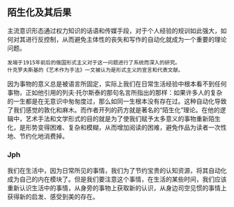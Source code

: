 ## 陌生化及其后果

主流意识形态通过权力知识的话语和传媒手段，对于个人经验的规训如此强大，如何对其进行反控制，从而避免主体性的丧失和写作的自动化就成为一个重要的理论问题。

```
发端于1915年前后的俄国形式主义对于这一问题进行了系统而深入的研究。
什克罗夫斯基的《艺术作为手法》一文被认为是形式主义的宣言和代表文献。
```

因为事物的意义总是被语言所固定，实际上我们在日常生活经验中根本看不到任何事物，正如他引用的列夫·托尔斯泰的那句名言所指出的那样：如果许多人的复杂的一生都是在无意识中匆匆度过，那么如同一生根本没有存在过。这种自动化导致了我们感觉的敦化和麻木。而作者开列的药方就是著名的“陌生化”理论。在他的逻辑中，艺术手法和文学形式的目的就是为了使我们赋予太多意义的事物重新陌生化，是形势变得困难、复杂和模糊，从而增加阅读的困难，避免作品为读者一次性地、节约化地消费掉。


### Jph

我们在生活中，因为日常所见的事情，我们为了节约宝贵的认知资源，将其自动化成为自己的内在模块了。但是我们要注意这个事情，在生活的某些时间，我们应该重新认识生活中的事情，从身旁的事物上获取新的认识，从身边司空见惯的事情上获得新的启发、感受到美的存在。
